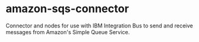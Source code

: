 # amazon-sqs-connector
Connector and nodes for use with IBM Integration Bus to send and receive messages from Amazon's Simple Queue Service.
